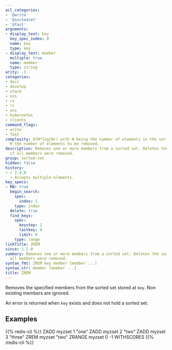 ```yaml
---
acl_categories:
- '@write'
- '@sortedset'
- '@fast'
arguments:
- display_text: key
  key_spec_index: 0
  name: key
  type: key
- display_text: member
  multiple: true
  name: member
  type: string
arity: -3
categories:
- docs
- develop
- stack
- oss
- rs
- rc
- oss
- kubernetes
- clients
command_flags:
- write
- fast
complexity: O(M*log(N)) with N being the number of elements in the sorted set and
  M the number of elements to be removed.
description: Removes one or more members from a sorted set. Deletes the sorted set
  if all members were removed.
group: sorted-set
hidden: false
history:
- - 2.4.0
  - Accepts multiple elements.
key_specs:
- RW: true
  begin_search:
    spec:
      index: 1
    type: index
  delete: true
  find_keys:
    spec:
      keystep: 1
      lastkey: 0
      limit: 0
    type: range
linkTitle: ZREM
since: 1.2.0
summary: Removes one or more members from a sorted set. Deletes the sorted set if
  all members were removed.
syntax_fmt: ZREM key member [member ...]
syntax_str: member [member ...]
title: ZREM
---
```

Removes the specified members from the sorted set stored at `key`.
Non existing members are ignored.

An error is returned when `key` exists and does not hold a sorted set.

## Examples

{{% redis-cli %}}
ZADD myzset 1 "one"
ZADD myzset 2 "two"
ZADD myzset 3 "three"
ZREM myzset "two"
ZRANGE myzset 0 -1 WITHSCORES
{{% /redis-cli %}}

